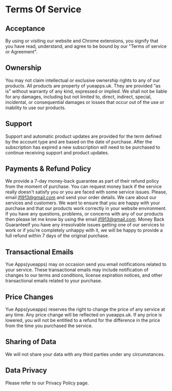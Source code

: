 # Terms Of Service
## Acceptance
By using or visiting our website and Chrome extensions, you signify that you have read, understand, and agree to be bound by our "Terms of service or Agreement".

## Ownership
You may not claim intellectual or exclusive ownership rights to any of our products. All products are property of yueapps.uk. They are provided “as is” without warranty of any kind, expressed or implied. We shall not be liable for any damages, including but not limited to, direct, indirect, special, incidental, or consequential damages or losses that occur out of the use or inability to use our products.

## Support
Support and automatic product updates are provided for the term defined by the account type and are based on the date of purchase. After the subscription has expired a new subscription will need to be purchased to continue receiving support and product updates.

## Payments & Refund Policy
 We provide a 7-day money-back guarantee as part of their refund policy from the moment of purchase. You can request money back if the service really doesn't satisfy you or you are faced with some service issues. Please, email jfl913@gmail.com and send your order details. We care about our services and customers. We want to ensure that you are happy with your purchase and that our products work correctly in your website environment. If you have any questions, problems, or concerns with any of our products then please let me know by using the email jfl913@gmail.com. Money Back GuaranteeIf you have any irresolvable issues getting one of our services to work or if you’re completely unhappy with it, we will be happy to provide a full refund within 7 days of the original purchase.

## Transactional Emails
Yue Apps(yueapps) may on occasion send you email notifications related to your service. These transactional emails may include notification of changes to our terms and conditions, license expiration notices, and other transactional emails related to your purchase.

## Price Changes
Yue Apps(yueapps) reserves the right to change the price of any service at any time. Any price change will be reflected on yueapps.uk. If any price is lowered, you will not be entitled to a refund for the difference in the price from the time you purchased the service.

## Sharing of Data
We will not share your data with any third parties under any circumstances.

## Data Privacy
Please refer to our Privacy Policy page.
